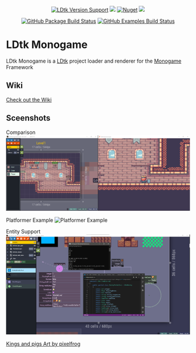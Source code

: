 <p align="center">
  <a href="https://github.com/deepnight/ldtk"> <img alt="LDtk Version Support" src="https://img.shields.io/github/v/release/deepnight/ldtk?&label=Supports%20LDtk&color=yellow"></a>
  <a href="https://www.nuget.org/packages/LDtkMonogame/"><img src="https://img.shields.io/nuget/v/LDtkMonogame?" /></a>
  <a href="https://www.nuget.org/packages/LDtkMonogame/"><img alt="Nuget" src="https://img.shields.io/nuget/dt/LDtkMonogame"></a>
  <a href="https://www.codacy.com/gh/IrishBruse/LDtkMonogame/dashboard?utm_source=github.com&amp;utm_medium=referral&amp;utm_content=IrishBruse/LDtkMonogame&amp;utm_campaign=Badge_Grade"><img src="https://app.codacy.com/project/badge/Grade/d3789d00f45d428597c174bf9cd3c0d2"/></a>
</p>
<p align="center">
  <a href="https://github.com/IrishBruse/LDtkMonogame/tree/main/LDtkMonogame"> <img alt="GitHub Package Build Status" src="https://img.shields.io/github/workflow/status/IrishBruse/LDtkMonogame/Build%20Package?label=LDtkMonogame"></a>
  <a href="https://github.com/IrishBruse/LDtkMonogame/tree/main/LDtkMonogame.Examples"> <img alt="GitHub Examples Build Status" src="https://img.shields.io/github/workflow/status/IrishBruse/LDtkMonogame/Build%20Examples?label=LDtkMonogame.Examples"></a>
</p>

# LDtk Monogame

LDtk Monogame is a [LDtk](https://ldtk.io) project loader and renderer for the [Monogame](https://www.monogame.net/) Framework

## Wiki

[Check out the Wiki](https://irishbruse.github.io/LDtkMonogame/documentation/Introduction/quickstart.html)  

## Sceenshots

Comparison
![LDtk to Monogame Conversion](docfx_project/art/screenshots/LDtk%20to%20Monogame.png "1 to 1 Conversion")

Platformer Example
![Platformer Example](docfx_project/art/screenshots/Example%20Project.gif "Platformer Example")

Entity Support
![Entity Support](docfx_project/art/screenshots/Entity%20Support.png "Entity Support")

[Kings and pigs Art by pixelfrog](https://pixelfrog-assets.itch.io/kings-and-pigs)
